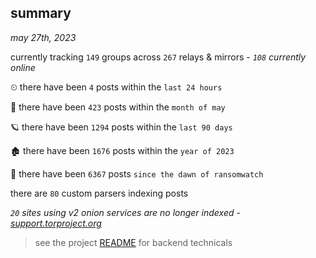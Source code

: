 
## summary
_may 27th, 2023_

currently tracking `149` groups across `267` relays & mirrors - _`108` currently online_

⏲ there have been `4` posts within the `last 24 hours`

🦈 there have been `423` posts within the `month of may`

🪐 there have been `1294` posts within the `last 90 days`

🏚 there have been `1676` posts within the `year of 2023`

🦕 there have been `6367` posts `since the dawn of ransomwatch`

there are `80` custom parsers indexing posts

_`20` sites using v2 onion services are no longer indexed - [support.torproject.org](https://support.torproject.org/onionservices/v2-deprecation/)_

> see the project [README](https://github.com/joshhighet/ransomwatch#ransomwatch--) for backend technicals

